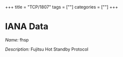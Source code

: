 +++
title = "TCP/1807"
tags = [""]
categories = [""]
+++

# IANA Data

_Name:_ fhsp

_Description:_ Fujitsu Hot Standby Protocol


